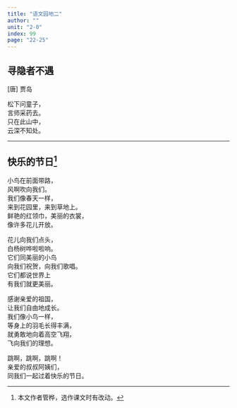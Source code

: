 ```yaml
---
title: "语文园地二"
author: ""
unit: "2-0"
index: 99
page: "22-25"
---
```


<!-- 日积月累 -->

## 寻隐者不遇

[唐] 贾岛

松下问童子，  
言师采药去。  
只在此山中，  
云深不知处。  

---

<!-- 和大人一起读 -->

## 快乐的节日[^1]

[^1]: 本文作者管桦，选作课文时有改动。

小鸟在前面带路，  
风啊吹向我们。  
我们像春天一样，  
来到花园里，来到草地上。  
鲜艳的红领巾，美丽的衣裳，  
像许多花儿开放。  

花儿向我们点头，  
白杨树哗啦啦响。  
它们同美丽的小鸟  
向我们祝贺，向我们歌唱。  
它们都说世界上  
有我们就更美丽。  

感谢亲爱的祖国，  
让我们自由地成长。  
我们像小鸟一样，  
等身上的羽毛长得丰满，  
就勇敢地向着高空飞翔，  
飞向我们的理想。  

跳啊，跳啊，跳啊！  
亲爱的叔叔阿姨们，  
同我们一起过着快乐的节日。  
